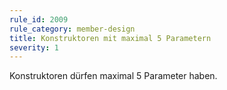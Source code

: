 ```yaml
---
rule_id: 2009
rule_category: member-design
title: Konstruktoren mit maximal 5 Parametern
severity: 1
---
```

Konstruktoren dürfen maximal 5 Parameter haben.

